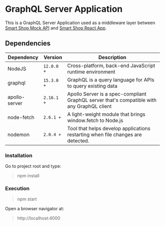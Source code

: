 # GraphQL Server Application

This is a GraphQL Server Application used as a middleware layer between [Smart Shop Mock API](https://github.com/lanton1x/smartshop/tree/Phase2-NextJS/APIs) and [Smart Shop React App](https://github.com/lanton1x/smartshop/tree/Phase2-NextJS/Front-End).

## Dependencies

| Dependency    | Version    | Description                                                                                |
| ------------- | ---------- | ------------------------------------------------------------------------------------------ |
| NodeJS        | `12.0.0 +` | Cross-platform, back-end JavaScript runtime environment                                    |
| graphql       | `15.3.0 +` | GraphQL is a query language for APIs to query existing data                                |
| apollo-server | `2.16.1 +` | Apollo Server is a spec-compliant GraphQL server that's compatible with any GraphQL client |
| node-fetch    | `2.6.1 +`  | A light-weight module that brings window.fetch to Node.js                                  |
| nodemon       | `2.0.4 +`  | Tool that helps develop applications restarting when file changes are detected.            |

### Installation

Go to project root and type:

> npm install

### Execution

> npm start

Open a browser navigator at:

> http://localhost:4000
